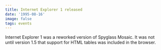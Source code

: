 ```yaml
---
title: Internet Explorer 1 released
date: '1995-08-16'
image: false
tags: events
---
```


Internet Explorer 1 was a reworked version of Spyglass Mosaic. 
It was not until version 1.5 that support for HTML tables was included in the browser. 
